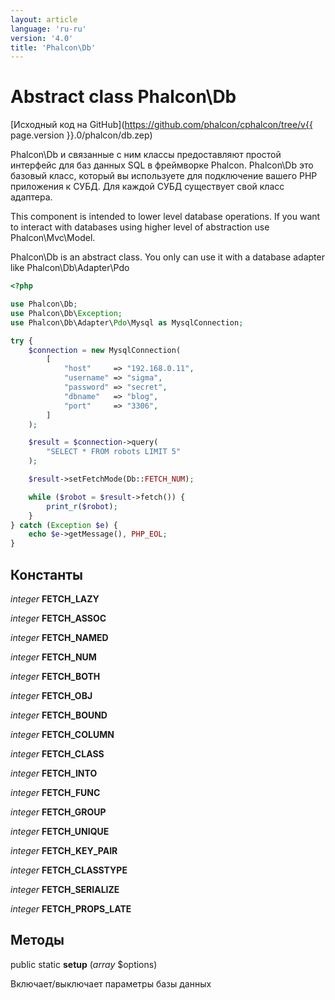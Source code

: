 ```yaml
---
layout: article
language: 'ru-ru'
version: '4.0'
title: 'Phalcon\Db'
---
```

# Abstract class **Phalcon\Db**

[Исходный код на GitHub](https://github.com/phalcon/cphalcon/tree/v{{ page.version }}.0/phalcon/db.zep)

Phalcon\Db и связанные с ним классы предоставляют простой интерфейс для баз данных SQL в фреймворке Phalcon. Phalcon\Db это базовый класс, который вы используете для подключение вашего PHP приложения к СУБД. Для каждой СУБД существует свой класс адаптера.

This component is intended to lower level database operations. If you want to interact with databases using higher level of abstraction use Phalcon\Mvc\Model.

Phalcon\Db is an abstract class. You only can use it with a database adapter like Phalcon\Db\Adapter\Pdo

```php
<?php

use Phalcon\Db;
use Phalcon\Db\Exception;
use Phalcon\Db\Adapter\Pdo\Mysql as MysqlConnection;

try {
    $connection = new MysqlConnection(
        [
            "host"     => "192.168.0.11",
            "username" => "sigma",
            "password" => "secret",
            "dbname"   => "blog",
            "port"     => "3306",
        ]
    );

    $result = $connection->query(
        "SELECT * FROM robots LIMIT 5"
    );

    $result->setFetchMode(Db::FETCH_NUM);

    while ($robot = $result->fetch()) {
        print_r($robot);
    }
} catch (Exception $e) {
    echo $e->getMessage(), PHP_EOL;
}

```

## Константы

*integer* **FETCH_LAZY**

*integer* **FETCH_ASSOC**

*integer* **FETCH_NAMED**

*integer* **FETCH_NUM**

*integer* **FETCH_BOTH**

*integer* **FETCH_OBJ**

*integer* **FETCH_BOUND**

*integer* **FETCH_COLUMN**

*integer* **FETCH_CLASS**

*integer* **FETCH_INTO**

*integer* **FETCH_FUNC**

*integer* **FETCH_GROUP**

*integer* **FETCH_UNIQUE**

*integer* **FETCH_KEY_PAIR**

*integer* **FETCH_CLASSTYPE**

*integer* **FETCH_SERIALIZE**

*integer* **FETCH_PROPS_LATE**

## Методы

public static **setup** (*array* $options)

Включает/выключает параметры базы данных
